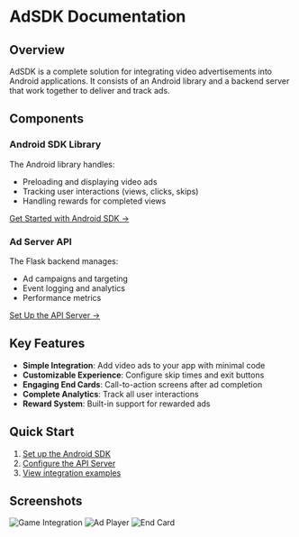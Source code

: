 # AdSDK Documentation

## Overview

AdSDK is a complete solution for integrating video advertisements into Android applications. It consists of an Android library and a backend server that work together to deliver and track ads.

## Components

### Android SDK Library

The Android library handles:
- Preloading and displaying video ads
- Tracking user interactions (views, clicks, skips)
- Handling rewards for completed views

[Get Started with Android SDK →](android-sdk/getting-started.md)

### Ad Server API

The Flask backend manages:
- Ad campaigns and targeting
- Event logging and analytics
- Performance metrics

[Set Up the API Server →](api-server/setup.md)

## Key Features

- **Simple Integration**: Add video ads to your app with minimal code
- **Customizable Experience**: Configure skip times and exit buttons
- **Engaging End Cards**: Call-to-action screens after ad completion
- **Complete Analytics**: Track all user interactions
- **Reward System**: Built-in support for rewarded ads

## Quick Start

1. [Set up the Android SDK](android-sdk/getting-started.md)
2. [Configure the API Server](api-server/setup.md)
3. [View integration examples](android-sdk/examples.md)

## Screenshots

![Game Integration](assets/screenshot-game.png)
![Ad Player](assets/screenshot-player.png)
![End Card](assets/screenshot-endcard.png)

